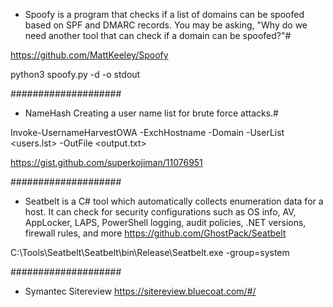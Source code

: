
- Spoofy is a program that checks if a list of domains can be spoofed based on SPF and DMARC records. You may be asking, "Why do we need another tool that can check if a domain can be spoofed?"#

https://github.com/MattKeeley/Spoofy

python3 spoofy.py -d <DOMAIN> -o stdout

####################

- NameHash Creating a user name list for brute force attacks.#


Invoke-UsernameHarvestOWA -ExchHostname <TARGET> -Domain <DOMAIN> -UserList <users.lst> -OutFile <output.txt>

https://gist.github.com/superkojiman/11076951

####################

- Seatbelt is a C# tool which automatically collects enumeration data for a host.  It can check for security configurations such as OS info, AV, AppLocker, LAPS, PowerShell logging, audit policies, .NET versions, firewall rules, and more
https://github.com/GhostPack/Seatbelt

C:\Tools\Seatbelt\Seatbelt\bin\Release\Seatbelt.exe -group=system

####################

- Symantec Sitereview
https://sitereview.bluecoat.com/#/
